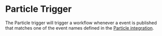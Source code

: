 # Particle Trigger

The Particle trigger will trigger a workflow whenever a event is published that matches one of the event names defined in the [Particle integration](/applications/integrations/#particle).
